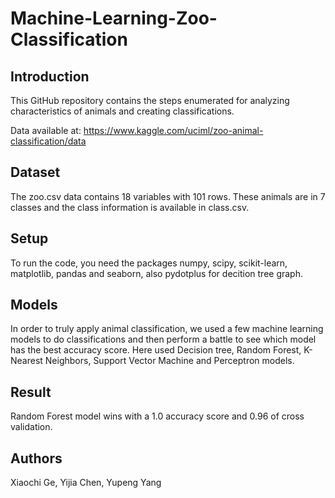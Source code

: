 # Machine-Learning-Zoo-Classification

## Introduction
  This GitHub repository contains the steps enumerated for analyzing characteristics of animals and creating classifications.
  
  Data available at: https://www.kaggle.com/uciml/zoo-animal-classification/data 
  
## Dataset
  The zoo.csv data contains 18 variables with 101 rows. These animals are in 7 classes and the class information is available in class.csv.
  
## Setup
  To run the code, you need the packages numpy, scipy, scikit-learn, matplotlib, pandas and seaborn, also pydotplus for decition tree graph. 
  
## Models
  In order to truly apply animal classification, we used a few machine learning models to do classifications and then perform a battle to see which model has the best accuracy score.
  Here used Decision tree, Random Forest, K-Nearest Neighbors, Support Vector Machine and Perceptron models.
  
## Result
  Random Forest model wins with a 1.0 accuracy score and 0.96 of cross validation.
 
## Authors
  Xiaochi Ge, Yijia Chen, Yupeng Yang
 

